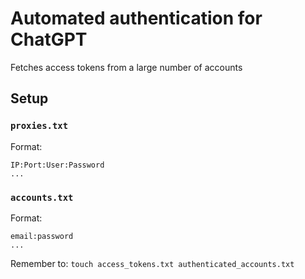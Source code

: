 # Automated authentication for ChatGPT
Fetches access tokens from a large number of accounts

## Setup
### `proxies.txt`
Format:
```
IP:Port:User:Password
...
```

### `accounts.txt`
Format:
```
email:password
...
```

Remember to:
`touch access_tokens.txt authenticated_accounts.txt`
